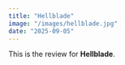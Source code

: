 ```yaml
---
title: "Hellblade"
image: "/images/hellblade.jpg"
date: "2025-09-05"
---
```


This is the review for **Hellblade**.

